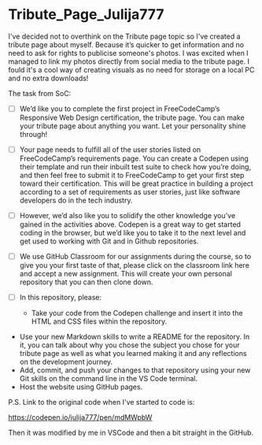 # Tribute_Page_Julija777


I've decided not to overthink on the Tribute page topic so I've created a tribute page about myself. 
Because it’s quicker to get information and no need to ask for rights to publicise someone's photos. 
I was excited when I managed to link my photos directly from social media to the tribute page. 
I fould it's a cool way of creating visuals as no need for storage on a local PC and no extra downloads!


The task from SoC:

- [ ] We’d like you to complete the first project in FreeCodeCamp’s Responsive Web Design certification, 
the tribute page. You can make your tribute page about anything you want. Let your personality shine through!

- [ ] Your page needs to fulfill all of the user stories listed on FreeCodeCamp’s requirements page. 
You can create a Codepen using their template and run their inbuilt test suite to check how you’re doing, 
and then feel free to submit it to FreeCodeCamp to get your first step toward their certification. 
This will be great practice in building a project according to a set of requirements as user stories, just like software developers do in the tech industry.

- [ ] However, we’d also like you to solidify the other knowledge you’ve gained in the activities above. 
Codepen is a great way to get started coding in the browser, but we’d like you to take it to the next level and get used to working 
with Git and in Github repositories. 
- [ ] We use GitHub Classroom for our assignments during the course, 
so to give you your first taste of that, please click on the classroom link here and accept a new assignment. 
This will create your own personal repository that you can then clone down.

- [ ] In this repository, please:
    * Take your code from the Codepen challenge and insert it into the HTML and CSS files within the repository.
* Use your new Markdown skills to write a README for the repository. 
In it, you can talk about why you chose the subject you chose for your tribute page as well as what you learned making 
it and any reflections on the development journey.
* Add, commit, and push your changes to that repository using your new Git skills on the command line in the VS Code terminal.
* Host the website using GitHub pages.


P.S. Link to the original code when I've started to code is:

https://codepen.io/julija777/pen/mdMWpbW

Then it was modified by me in VSCode and then a bit straight in the GitHub.


